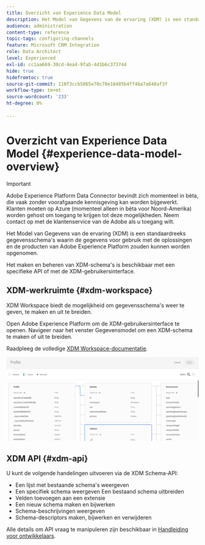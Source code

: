 ```yaml
---
title: Overzicht van Experience Data Model
description: Het Model van Gegevens van de ervaring (XDM) is een standaardreeks gegevensschema's waarin de gegevens voor gebruik met de oplossingen en de producten van Adobe Experience Platform zouden kunnen worden opgenomen.
audience: administration
content-type: reference
topic-tags: configuring-channels
feature: Microsoft CRM Integration
role: Data Architect
level: Experienced
exl-id: cc1aa669-30cd-4ea4-9fab-4d1b6c373744
hide: true
hidefromtoc: true
source-git-commit: 110f3ccb5865e70c78e18485b4ff4ba7a648af3f
workflow-type: tm+mt
source-wordcount: '233'
ht-degree: 0%

---
```


# Overzicht van Experience Data Model {#experience-data-model-overview}

>[!IMPORTANT]
>
>Adobe Experience Platform Data Connector bevindt zich momenteel in bèta, die vaak zonder voorafgaande kennisgeving kan worden bijgewerkt. Klanten moeten op Azure (momenteel alleen in bèta voor Noord-Amerika) worden gehost om toegang te krijgen tot deze mogelijkheden. Neem contact op met de klantenservice van de Adobe als u toegang wilt.

Het Model van Gegevens van de ervaring (XDM) is een standaardreeks gegevensschema&#39;s waarin de gegevens voor gebruik met de oplossingen en de producten van Adobe Experience Platform zouden kunnen worden opgenomen.

Het maken en beheren van XDM-schema&#39;s is beschikbaar met een specifieke API of met de XDM-gebruikersinterface.

## XDM-werkruimte {#xdm-workspace}

XDM Workspace biedt de mogelijkheid om gegevensschema&#39;s weer te geven, te maken en uit te breiden.

Open Adobe Experience Platform om de XDM-gebruikersinterface te openen. Navigeer naar het venster Gegevensmodel om een XDM-schema te maken of uit te breiden.

Raadpleeg de volledige [XDM Workspace-documentatie](https://experienceleague.adobe.com/docs/experience-platform/xdm/api/getting-started.html).

![](assets/aep_xdmworkspace.png)

## XDM API {#xdm-api}

U kunt de volgende handelingen uitvoeren via de XDM Schema-API:

* Een lijst met bestaande schema&#39;s weergeven
* Een specifiek schema weergeven Een bestaand schema uitbreiden
* Velden toevoegen aan een extensie
* Een nieuw schema maken en bijwerken
* Schema-beschrijvingen weergeven
* Schema-descriptors maken, bijwerken en verwijderen

Alle details om API vraag te manipuleren zijn beschikbaar in [Handleiding voor ontwikkelaars](https://experienceleague.adobe.com/docs/experience-platform/xdm/api/getting-started.html).
